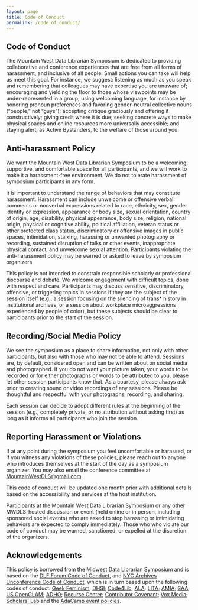 ```yaml
---
layout: page
title: Code of Conduct
permalink: /code_of_conduct/
---
```


## Code of Conduct
The Mountain West Data Librarian Symposium is dedicated to providing collaborative and conference experiences that are free from all forms of harassment, and inclusive of all people. Small actions you can take will help us meet this goal. For instance, we suggest: listening as much as you speak and remembering that colleagues may have expertise you are unaware of; encouraging and yielding the floor to those whose viewpoints may be under-represented in a group; using welcoming language, for instance by honoring pronoun preferences and favoring gender-neutral collective nouns (“people,” not “guys”); accepting critique graciously and offering it constructively; giving credit where it is due; seeking concrete ways to make physical spaces and online resources more universally accessible; and staying alert, as Active Bystanders, to the welfare of those around you.

## Anti-harassment Policy
We want the Mountain West Data Librarian Symposium to be a welcoming, supportive, and comfortable space for all participants, and we will work to make it a harassment-free environment. We do not tolerate harassment of symposium participants in any form.

It is important to understand the range of behaviors that may constitute harassment. Harassment can include unwelcome or offensive verbal comments or nonverbal expressions related to race, ethnicity, sex, gender identity or expression, appearance or body size, sexual orientation, country of origin, age, disability, physical appearance, body size, religion, national origin, physical or cognitive ability, political affiliation, veteran status or other protected class status, discriminatory or offensive images in public spaces, intimidation, stalking, harassing or unwanted photography or recording, sustained disruption of talks or other events, inappropriate physical contact, and unwelcome sexual attention. Participants violating the anti-harassment policy may be warned or asked to leave by symposium organizers.

This policy is not intended to constrain responsible scholarly or professional discourse and debate. We welcome engagement with difficult topics, done with respect and care. Participants may discuss sensitive, discriminatory, offensive, or triggering topics in sessions if they are the subject of the session itself (e.g., a session focusing on the silencing of trans* history in institutional archives, or a session about workplace microaggressions experienced by people of color), but these subjects should be clear to participants prior to the start of the session.

## Recording/Social Media Policy
We see the symposium as a place to share information, not only with other participants, but also with those who may not be able to attend. Sessions are, by default, considered open and can be written about on social media and photographed. If you do not want your picture taken, your words to be recorded or for either photographs or words to be attributed to you, please let other session participants know that. As a courtesy, please always ask prior to creating sound or video recordings of any sessions. Please be thoughtful and respectful with your photographs, recording, and sharing.

Each session can decide to adopt different rules at the beginning of the session (e.g., completely private, or no attribution without asking first) as long as it informs all participants who join the session.

## Reporting Harassment or Violations
If at any point during the symposium you feel uncomfortable or harassed, or if you witness any violations of these policies, please reach out to anyone who introduces themselves at the start of the day as a symposium organizer. You may also email the conference committee at MountainWestDLS@gmail.com. 

This code of conduct will be updated one month prior with additional details based on the accessibility and services at the host institution.

Participants at the Mountain West Data Librarian Symposium or any other MWDLS-hosted discussion or event (held online or in person, including sponsored social events) who are asked to stop harassing or intimidating behaviors are expected to comply immediately. Those who who violate our code of conduct may be warned, sanctioned, or expelled at the discretion of the organizers.

## Acknowledgements 
This policy is borrowed from the [Midwest Data Librarian Symposium](https://mwdatalibrariansymposium.wordpress.com/code-of-conduct/) and is based on the [DLF Forum Code of Conduct](https://www.diglib.org/about/code-of-conduct/), and [NYC Archives Unconference Code of Conduct](https://nycarchivesunconference.wordpress.com/code-of-conduct/), which is in turn based upon the following codes of conduct: [Geek Feminism](http://geekfeminism.wikia.com/wiki/Conference_anti-harassment); [DHSI](http://www.dhsi.org/events.php); [Code4Lib](http://2016.code4lib.org/conduct.html); [ALA](http://2016.alaannual.org/statement-appropriate-conduct); [LITA](http://forum.lita.org/about/statement-of-appropriate-conduct/); [AMIA](http://www.amiaconference.net/amia-code-of-conduct/); [SAA](http://www2.archivists.org/statements/saa-code-of-conduct#.Vykgrj8XQ69); [US OpenGLAM](https://meta.wikimedia.org/wiki/US_OpenGLAM_Launch/Friendly_space_policy); [ADHO](http://adho.org/administration/conference-coordinating-program-committee/adho-conference-code-conduct); [Recurse Center](https://www.recurse.com/manual); [Contributor Covenant](http://contributor-covenant.org/version/1/4/); [Vox Media](http://code-of-conduct.voxmedia.com); [Scholars’ Lab](http://scholarslab.org/about/charter/) and the [AdaCamp event policies](https://adacamp.org/adacamp-toolkit/policies/#ahp).

